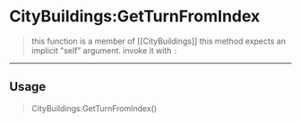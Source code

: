 # CityBuildings:GetTurnFromIndex
> this function is a member of [[CityBuildings]]
> this method expects an implicit "self" argument. invoke it with `:`
-----
## Usage
> CityBuildings:GetTurnFromIndex()
